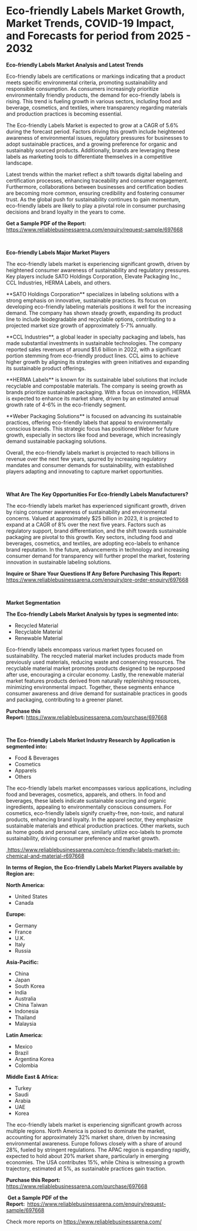 <p><h1>Eco-friendly Labels Market Growth, Market Trends, COVID-19 Impact, and Forecasts for period from 2025 - 2032</h1></p><p><strong>Eco-friendly Labels Market Analysis and Latest Trends</strong></p>
<p><p>Eco-friendly labels are certifications or markings indicating that a product meets specific environmental criteria, promoting sustainability and responsible consumption. As consumers increasingly prioritize environmentally friendly products, the demand for eco-friendly labels is rising. This trend is fueling growth in various sectors, including food and beverage, cosmetics, and textiles, where transparency regarding materials and production practices is becoming essential.</p><p>The Eco-friendly Labels Market is expected to grow at a CAGR of 5.6% during the forecast period. Factors driving this growth include heightened awareness of environmental issues, regulatory pressures for businesses to adopt sustainable practices, and a growing preference for organic and sustainably sourced products. Additionally, brands are leveraging these labels as marketing tools to differentiate themselves in a competitive landscape. </p><p>Latest trends within the market reflect a shift towards digital labeling and certification processes, enhancing traceability and consumer engagement. Furthermore, collaborations between businesses and certification bodies are becoming more common, ensuring credibility and fostering consumer trust. As the global push for sustainability continues to gain momentum, eco-friendly labels are likely to play a pivotal role in consumer purchasing decisions and brand loyalty in the years to come.</p></p>
<p><strong>Get a Sample PDF of the Report:&nbsp;</strong> <a href="https://www.reliablebusinessarena.com/enquiry/request-sample/697668?utm_campaign=2805&utm_medium=2&utm_source=Github&utm_content=ia&utm_term=23032025&utm_id=eco-friendly-labels">https://www.reliablebusinessarena.com/enquiry/request-sample/697668</a></p>
<p>&nbsp;</p>
<p><strong>Eco-friendly Labels Major Market Players</strong></p>
<p><p>The eco-friendly labels market is experiencing significant growth, driven by heightened consumer awareness of sustainability and regulatory pressures. Key players include SATO Holdings Corporation, Elevate Packaging Inc., CCL Industries, HERMA Labels, and others.</p><p>**SATO Holdings Corporation** specializes in labeling solutions with a strong emphasis on innovative, sustainable practices. Its focus on developing eco-friendly labeling materials positions it well for the increasing demand. The company has shown steady growth, expanding its product line to include biodegradable and recyclable options, contributing to a projected market size growth of approximately 5-7% annually.</p><p>**CCL Industries**, a global leader in specialty packaging and labels, has made substantial investments in sustainable technologies. The company reported sales revenues of around $1.6 billion in 2022, with a significant portion stemming from eco-friendly product lines. CCL aims to achieve higher growth by aligning its strategies with green initiatives and expanding its sustainable product offerings.</p><p>**HERMA Labels** is known for its sustainable label solutions that include recyclable and compostable materials. The company is seeing growth as brands prioritize sustainable packaging. With a focus on innovation, HERMA is expected to enhance its market share, driven by an estimated annual growth rate of 4-6% in the eco-friendly segment.</p><p>**Weber Packaging Solutions** is focused on advancing its sustainable practices, offering eco-friendly labels that appeal to environmentally conscious brands. This strategic focus has positioned Weber for future growth, especially in sectors like food and beverage, which increasingly demand sustainable packaging solutions.</p><p>Overall, the eco-friendly labels market is projected to reach billions in revenue over the next few years, spurred by increasing regulatory mandates and consumer demands for sustainability, with established players adapting and innovating to capture market opportunities.</p></p>
<p>&nbsp;</p>
<p><strong>What Are The Key Opportunities For Eco-friendly Labels Manufacturers?</strong></p>
<p><p>The eco-friendly labels market has experienced significant growth, driven by rising consumer awareness of sustainability and environmental concerns. Valued at approximately $25 billion in 2023, it is projected to expand at a CAGR of 8% over the next five years. Factors such as regulatory support, brand differentiation, and the shift towards sustainable packaging are pivotal to this growth. Key sectors, including food and beverages, cosmetics, and textiles, are adopting eco-labels to enhance brand reputation. In the future, advancements in technology and increasing consumer demand for transparency will further propel the market, fostering innovation in sustainable labeling solutions.</p></p>
<p><strong>Inquire or Share Your Questions If Any Before Purchasing This Report:</strong> <a href="https://www.reliablebusinessarena.com/enquiry/pre-order-enquiry/697668?utm_campaign=2805&utm_medium=2&utm_source=Github&utm_content=ia&utm_term=23032025&utm_id=eco-friendly-labels">https://www.reliablebusinessarena.com/enquiry/pre-order-enquiry/697668</a></p>
<p>&nbsp;</p>
<p><strong>Market Segmentation</strong></p>
<p><strong>The Eco-friendly Labels Market Analysis by types is segmented into:</strong></p>
<p><ul><li>Recycled Material</li><li>Recyclable Material</li><li>Renewable Material</li></ul></p>
<p><p>Eco-friendly labels encompass various market types focused on sustainability. The recycled material market includes products made from previously used materials, reducing waste and conserving resources. The recyclable material market promotes products designed to be repurposed after use, encouraging a circular economy. Lastly, the renewable material market features products derived from naturally replenishing resources, minimizing environmental impact. Together, these segments enhance consumer awareness and drive demand for sustainable practices in goods and packaging, contributing to a greener planet.</p></p>
<p><strong>Purchase this Report:&nbsp;</strong><a href="https://www.reliablebusinessarena.com/purchase/697668?utm_campaign=2805&utm_medium=2&utm_source=Github&utm_content=ia&utm_term=23032025&utm_id=eco-friendly-labels">https://www.reliablebusinessarena.com/purchase/697668</a></p>
<p>&nbsp;</p>
<p><strong>The Eco-friendly Labels Market Industry Research by Application is segmented into:</strong></p>
<p><ul><li>Food & Beverages</li><li>Cosmetics</li><li>Apparels</li><li>Others</li></ul></p>
<p><p>The eco-friendly labels market encompasses various applications, including food and beverages, cosmetics, apparels, and others. In food and beverages, these labels indicate sustainable sourcing and organic ingredients, appealing to environmentally conscious consumers. For cosmetics, eco-friendly labels signify cruelty-free, non-toxic, and natural products, enhancing brand loyalty. In the apparel sector, they emphasize sustainable materials and ethical production practices. Other markets, such as home goods and personal care, similarly utilize eco-labels to promote sustainability, driving consumer preference and market growth.</p></p>
<p><a href="https://www.reliablebusinessarena.com/eco-friendly-labels-market-in-chemical-and-material-r697668?utm_campaign=2805&utm_medium=2&utm_source=Github&utm_content=ia&utm_term=23032025&utm_id=eco-friendly-labels">&nbsp;https://www.reliablebusinessarena.com/eco-friendly-labels-market-in-chemical-and-material-r697668</a></p>
<p><strong>In terms of Region, the Eco-friendly Labels Market Players available by Region are:</strong></p>
<p>
    <p> <strong> North America: </strong>
        <ul>
            <li>United States</li>
            <li>Canada</li>
        </ul>
        </p> 
    <p> <strong> Europe: </strong>
        <ul>
            <li>Germany</li>
            <li>France</li>
            <li>U.K.</li>
            <li>Italy</li>
            <li>Russia</li>
        </ul>
        </p> 
    <p> <strong> Asia-Pacific: </strong>
        <ul>
            <li>China</li>
            <li>Japan</li>
            <li>South Korea</li>
            <li>India</li>
            <li>Australia</li>
            <li>China Taiwan</li>
            <li>Indonesia</li>
            <li>Thailand</li>
            <li>Malaysia</li>
        </ul>
        </p> 
    <p> <strong> Latin America: </strong>
        <ul>
            <li>Mexico</li>
            <li>Brazil</li>
            <li>Argentina Korea</li>
            <li>Colombia</li>
        </ul>
        </p> 
    <p> <strong> Middle East & Africa: </strong>
        <ul>
            <li>Turkey</li>
            <li>Saudi</li>
            <li>Arabia</li>
            <li>UAE</li>
            <li>Korea</li>
        </ul>
    </p>
    </p>
<p><p>The eco-friendly labels market is experiencing significant growth across multiple regions. North America is poised to dominate the market, accounting for approximately 32% market share, driven by increasing environmental awareness. Europe follows closely with a share of around 28%, fueled by stringent regulations. The APAC region is expanding rapidly, expected to hold about 20% market share, particularly in emerging economies. The USA contributes 15%, while China is witnessing a growth trajectory, estimated at 5%, as sustainable practices gain traction.</p></p>
<p><strong>Purchase this Report: </strong><a href="https://www.reliablebusinessarena.com/purchase/697668?utm_campaign=2805&utm_medium=2&utm_source=Github&utm_content=ia&utm_term=23032025&utm_id=eco-friendly-labels">https://www.reliablebusinessarena.com/purchase/697668</a></p>
<p>&nbsp;<strong>Get a Sample PDF of the Report:&nbsp;&nbsp;</strong><a href="https://www.reliablebusinessarena.com/enquiry/request-sample/697668?utm_campaign=2805&utm_medium=2&utm_source=Github&utm_content=ia&utm_term=23032025&utm_id=eco-friendly-labels">https://www.reliablebusinessarena.com/enquiry/request-sample/697668</a></p>
<p><strong></strong></p>
<p>Check more reports on <a href="https://www.reliablebusinessarena.com/?utm_campaign=2805&utm_medium=2&utm_source=Github&utm_content=ia&utm_term=23032025&utm_id=eco-friendly-labels">https://www.reliablebusinessarena.com/</a></p>